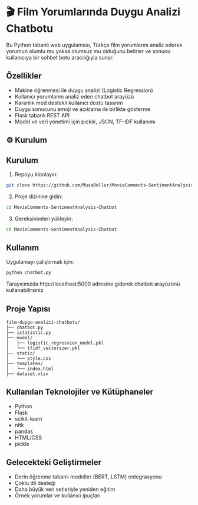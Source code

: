 # 🎬 Film Yorumlarında Duygu Analizi Chatbotu

Bu Python tabanlı web uygulaması, Türkçe film yorumlarını analiz ederek yorumun olumlu mu yoksa olumsuz mu olduğunu belirler ve sonucu kullanıcıya bir sohbet botu aracılığıyla sunar.

## Özellikler

- Makine öğrenmesi ile duygu analizi (Logistic Regression)  
- Kullanıcı yorumlarını analiz eden chatbot arayüzü  
- Karanlık mod destekli kullanıcı dostu tasarım  
- Duygu sonucunu emoji ve açıklama ile birlikte gösterme  
- Flask tabanlı REST API  
- Model ve veri yönetimi için pickle, JSON, TF-IDF kullanımı  

## ⚙️ Kurulum

## Kurulum

1. Repoyu klonlayın:
```bash
git clone https://github.com/MusaBellur/MovieComments-SentimentAnalysis-Chatbot.git
```

2. Proje dizinine gidin:
```bash
cd MovieComments-SentimentAnalysis-Chatbot
```

3. Gereksinimleri yükleyin:
```bash
cd MovieComments-SentimentAnalysis-Chatbot
```

## Kullanım

Uygulamayı çalıştırmak için:
```bash
python chatbot.py
```
Tarayıcınızda http://localhost:5000 adresine giderek chatbot arayüzünü kullanabilirsiniz

## Proje Yapısı
```
film-duygu-analizi-chatbotu/
├── chatbot.py
├── istatistic.py
├── model/
│   ├── logistic_regression_model.pkl
│   └── tfidf_vectorizer.pkl
├── static/
│   └── style.css
├── templates/
│   └── index.html
├── dataset.xlsx   
```
## Kullanılan Teknolojiler ve Kütüphaneler

- Python
- Flask
- scikit-learn
- nltk
- pandas
- HTML/CSS
- pickle

## Gelecekteki Geliştirmeler

- Derin öğrenme tabanlı modeller (BERT, LSTM) entegrasyonu
- Çoklu dil desteği
- Daha büyük veri setleriyle yeniden eğitim
- Örnek yorumlar ve kullanıcı ipuçları
